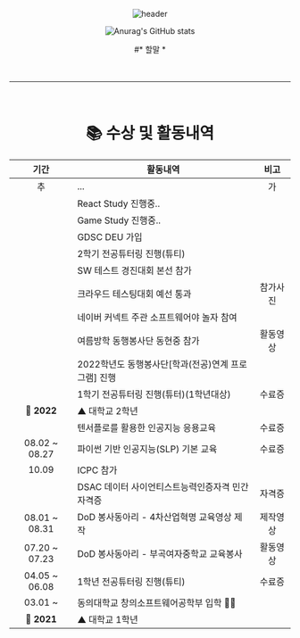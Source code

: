 
<div align="center">
  
![header](https://capsule-render.vercel.app/api?type=waving&color=9d99d9&height=300&section=header&text=surrin1008&fontSize=90&animation=fadeIn&fontAlignY=38&desc=박근민&fontColor=ffffff&descAlignY=51&descAlign=72)
  
![Anurag's GitHub stats](https://github-readme-stats.vercel.app/api?username=surrin1008&show_icons=true&theme=tokyonight)

  #* 할말 *
  <br>
  <br>
  <br>
<hr>
<br>

# 📚 수상 및 활동내역

| 기간 | 활동내역 | 비고 |
| :---: | ------ | :--: |
| 추 | ... | 가 |
|  | React Study 진행중.. |  |
|  | Game Study 진행중.. |  |
|  | GDSC DEU 가입 |  |
|  |2학기 전공튜터링 진행(튜티) |  |
|  | SW 테스트 경진대회 본선 참가 |  |
|  | 크라우드 테스팅대회 예선 통과 | 참가사진 |
|  | 네이버 커넥트 주관 소프트웨어야 놀자 참여 |  |
|  | 여름방학 동행봉사단 동현중 참가 | 활동영상 |
|  | 2022학년도 동행봉사단[학과(전공)연계 프로그램] 진행 |  |
|  |1학기 전공튜터링 진행(튜터)(1학년대상) | 수료증 |
| **🚩 2022** | ▲ 대학교 2학년 |  |
|  | 텐서플로를 활용한 인공지능 응용교육 | 수료증 |
| 08.02 ~ 08.27 | 파이썬 기반 인공지능(SLP) 기본 교육 | 수료증 |
| 10.09 | ICPC 참가 |  |
|  | DSAC 데이터 사이언티스트능력인증자격 민간자격증 | 자격증 |
| 08.01 ~ 08.31 | DoD 봉사동아리 - 4차산업혁명 교육영상 제작 | 제작영상 |
| 07.20 ~ 07.23 | DoD 봉사동아리 - 부곡여자중학교 교육봉사 | 활동영상 |
| 04.05 ~ 06.08 | 1학년 전공튜터링 진행(튜티) | 수료증 |
| 03.01 ~ | 동의대학교 창의소프트웨어공학부 입학 🧑‍🎓 |  |
| **🚩 2021** | ▲ 대학교 1학년 |  |

  <br>
  <br>

